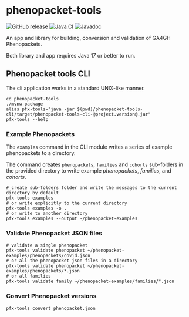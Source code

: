 # phenopacket-tools

[![GitHub release](https://img.shields.io/github/release/phenopackets/phenopacket-tools.svg)](https://github.com/phenopackets/phenopacket-tools/releases)
[![Java CI](https://github.com/phenopackets/phenopacket-tools/workflows/Java%20CI/badge.svg)](https://github.com/phenopackets/phenopacket-tools/actions/workflows/main.yml)
[![Javadoc](https://javadoc.io/badge2/org.phenopackets.phenopackettools/phenopacket-tools-core/javadoc.svg)](https://javadoc.io/doc/org.phenopackets.phenopackettools)

An app and library for building, conversion and validation of GA4GH Phenopackets. 

Both library and app requires Java 17 or better to run.

## Phenopacket tools CLI

The cli application works in a standard UNIX-like manner. 

```shell
cd phenopacket-tools
./mvnw package
alias pfx-tools="java -jar $(pwd)/phenopacket-tools-cli/target/phenopacket-tools-cli-@project.version@.jar"
pfx-tools --help
```

### Example Phenopackets
The ``examples`` command in the CLI module writes a series of example phenopackets to a directory.

The command creates `phenopackets`, `families` and `cohorts` sub-folders in the provided directory to write 
example *phenopackets*, *families*, and *cohorts*.

```shell
# create sub-folders folder and write the messages to the current directory by default
pfx-tools examples
# or write explicitly to the current directory
pfx-tools examples -o .
# or write to another directory
pfx-tools examples --output ~/phenopacket-examples
```

### Validate Phenopacket JSON files

```shell
# validate a single phenopacket 
pfx-tools validate phenopacket ~/phenopacket-examples/phenopackets/covid.json
# or all the phenopacket json files in a directory
pfx-tools validate phenopacket ~/phenopacket-examples/phenopackets/*.json
# or all families
pfx-tools validate family ~/phenopacket-examples/families/*.json
```

### Convert Phenopacket versions

```shell
pfx-tools convert phenopacket.json
```
